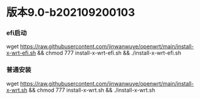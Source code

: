 # 版本9.0-b202109200103
### efi启动
 wget https://raw.githubusercontent.com/jinwanwuye/openwrt/main/install-x-wrt-efi.sh && chmod 777 install-x-wrt-efi.sh && ./install-x-wrt-efi.sh

### 普通安装
wget https://raw.githubusercontent.com/jinwanwuye/openwrt/main/install-x-wrt.sh && chmod 777 install-x-wrt.sh && ./install-x-wrt.sh


